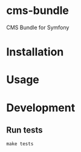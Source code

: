 # cms-bundle
CMS Bundle for Symfony

# Installation

# Usage

# Development

## Run tests
```shell script
make tests
```
